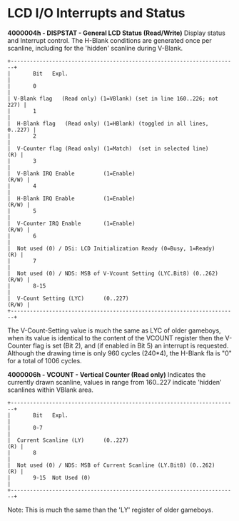 # LCD I/O Interrupts and Status


**4000004h - DISPSTAT - General LCD Status (Read/Write)**
Display status and Interrupt control. The H-Blank conditions are
generated once per scanline, including for the \'hidden\' scanline
during V-Blank.

```
+-----------------------------------------------------------------------+
|       Bit   Expl.                                                     |
|       0                                                               |
| V-Blank flag   (Read only) (1=VBlank) (set in line 160..226; not 227) |
|       1                                                               |
|  H-Blank flag   (Read only) (1=HBlank) (toggled in all lines, 0..227) |
|       2                                                               |
|  V-Counter flag (Read only) (1=Match)  (set in selected line)     (R) |
|       3                                                               |
|  V-Blank IRQ Enable         (1=Enable)                          (R/W) |
|       4                                                               |
|  H-Blank IRQ Enable         (1=Enable)                          (R/W) |
|       5                                                               |
|  V-Counter IRQ Enable       (1=Enable)                          (R/W) |
|       6                                                               |
|  Not used (0) / DSi: LCD Initialization Ready (0=Busy, 1=Ready)   (R) |
|       7                                                               |
|  Not used (0) / NDS: MSB of V-Vcount Setting (LYC.Bit8) (0..262)(R/W) |
|       8-15                                                            |
|  V-Count Setting (LYC)      (0..227)                            (R/W) |
+-----------------------------------------------------------------------+
```

The V-Count-Setting value is much the same as LYC of older gameboys,
when its value is identical to the content of the VCOUNT register then
the V-Counter flag is set (Bit 2), and (if enabled in Bit 5) an
interrupt is requested.
Although the drawing time is only 960 cycles (240\*4), the H-Blank fla
is \"0\" for a total of 1006 cycles.

**4000006h - VCOUNT - Vertical Counter (Read only)**
Indicates the currently drawn scanline, values in range from 160..227
indicate \'hidden\' scanlines within VBlank area.

```
+-----------------------------------------------------------------------+
|       Bit   Expl.                                                     |
|       0-7                                                             |
|  Current Scanline (LY)      (0..227)                              (R) |
|       8                                                               |
|  Not used (0) / NDS: MSB of Current Scanline (LY.Bit8) (0..262)   (R) |
|       9-15  Not Used (0)                                              |
+-----------------------------------------------------------------------+
```

Note: This is much the same than the \'LY\' register of older gameboys.



